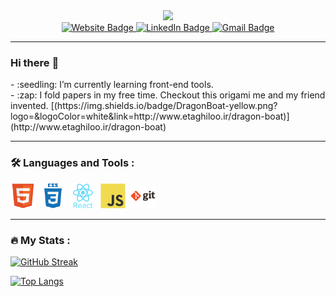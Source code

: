 <div id="header" align="center">
  <img src="http://www.etaghiloo.ir/static/media/profile.bd7f417314d6d2fdd16b.png" width="290"/>
</div>
<div id="badges" align="center">
  <a href="http://www.etaghiloo.ir" target="blank">
    <img src="https://img.shields.io/badge/website-053875?style=for-the-badge&logo=&logoColor=white" alt="Website Badge"/>
  </a>
  <a href="https://ir.linkedin.com/in/elnaz-taghiloo-44098221b" target="blank">
    <img src="https://img.shields.io/badge/LinkedIn-blue?style=for-the-badge&logo=linkedin&logoColor=white" alt="LinkedIn Badge"/>
  </a>
  <a href="mailto:elnaz.taghiloo@gmail.com" target="blank">
    <img src="https://img.shields.io/badge/Gmail-red?style=for-the-badge&logo=gmail&logoColor=white" alt="Gmail Badge"/>
  </a>
</div>
<hr></hr>

### Hi there :wave:
<div>
  - :seedling: I’m currently learning front-end tools.
</div>
<div>
  - :zap: I fold papers in my free time. Checkout this origami me and my friend invented. [(https://img.shields.io/badge/DragonBoat-yellow.png?logo=&logoColor=white&link=http://www.etaghiloo.ir/dragon-boat)](http://www.etaghiloo.ir/dragon-boat)
</div>
<hr></hr>

### :hammer_and_wrench: Languages and Tools :
<div>
  <img src="https://github.com/devicons/devicon/blob/master/icons/html5/html5-original.svg" title="HTML5" alt="HTML" width="40" height="40"/>&nbsp;
  <img src="https://github.com/devicons/devicon/blob/master/icons/css3/css3-plain-wordmark.svg"  title="CSS3" alt="CSS" width="40" height="40"/>&nbsp;
  <img src="https://github.com/devicons/devicon/blob/master/icons/react/react-original-wordmark.svg" title="React" alt="React" width="40" height="40"/>&nbsp;
  <img src="https://github.com/devicons/devicon/blob/master/icons/javascript/javascript-original.svg" title="JavaScript" alt="JavaScript" width="40" height="40"/>&nbsp;
  <img src="https://github.com/devicons/devicon/blob/master/icons/git/git-original-wordmark.svg" title="Git" **alt="Git" width="40" height="40"/>
</div>
<hr></hr>

### :fire: My Stats :
[![GitHub Streak](https://github-readme-streak-stats.herokuapp.com?user=etaghiloo&theme=yeblu&card_width=450)](https://git.io/streak-stats)

[![Top Langs](https://github-readme-stats.vercel.app/api/top-langs/?username=etaghiloo&layout=compact&theme=yeblu&card_width=450)](https://github.com/etaghiloo/github-readme-stats)

